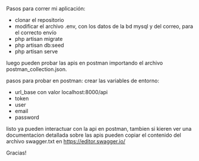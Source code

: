 Pasos para correr mi aplicación:

- clonar el repositorio
- modificar el archivo .env, con los datos de la bd mysql y del correo, para el correcto envío
- php artisan migrate
- php artisan db:seed
- php artisan serve

luego pueden probar las apis en postman importando el archivo postman_collection.json.

pasos para probar en postman:
crear las variables de entorno:
-  url_base    con valor localhost:8000/api
-  token
-  user
-  email
-  password

listo ya pueden interactuar con la api en postman, tambien si kieren ver una documentacion detallada sobre las apis pueden copiar el contenido del archivo swagger.txt en https://editor.swagger.io/

Gracias!
